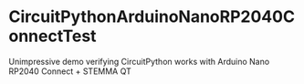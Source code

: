 # CircuitPythonArduinoNanoRP2040ConnectTest
Unimpressive demo verifying CircuitPython works with Arduino Nano RP2040 Connect + STEMMA QT
